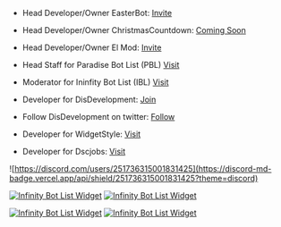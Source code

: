 - Head Developer/Owner EasterBot: [Invite](https://discord.com/api/oauth2/authorize?client_id=810568485905236018&permissions=268954705&scope=bot) 

- Head Developer/Owner ChristmasCountdown: [Coming Soon](#)

- Head Developer/Owner El Mod: [Invite](https://discord.com/oauth2/authorize?client_id=857564240784916490&permissions=1559751927&scope=bot)

- Head Staff for Paradise Bot List (PBL) [Visit](https://paradisebots.net/)

- Moderator for Ininfity Bot List (IBL) [Visit](https://infinitybotlist.com/)

- Developer for DisDevelopment: [Join](https://discord.gg/ABkPPztHdE)

- Follow DisDevelopment on twitter: [Follow](https://twitter.com/DisDevelopmentt)

- Developer for WidgetStyle: [Visit](https://www.widgetstyle.xyz/)

- Developer for Dscjobs: [Visit](https://dscjobs.org/)


![https://discord.com/users/251736315001831425](https://discord-md-badge.vercel.app/api/shield/251736315001831425?theme=discord)

[![Infinity Bot List Widget](https://infinitybotlist.com/bots/810568485905236018/widget?size=small)](https://infinitybotlist.com/bots/810568485905236018) [![Infinity Bot List Widget](https://infinitybotlist.com/bots/791761831734804510/widget?size=small)](https://infinitybotlist.com/bots/791761831734804510)

[![Infinity Bot List Widget](https://infinitybotlist.com/bots/857564240784916490/widget?size=small)](https://infinitybotlist.com/bots/857564240784916490) [![Infinity Bot List Widget](https://infinitybotlist.com/bots/780117264455958558/widget?size=small)](https://infinitybotlist.com/bots/780117264455958558)


